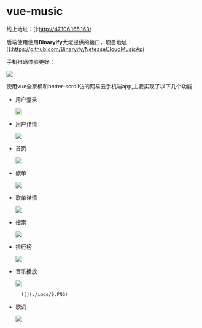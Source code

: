 # vue-music

线上地址：[]:http://47.106.165.163/

后端使用使用**Binaryify**大佬提供的接口，项目地址：[]:https://github.com/Binaryify/NeteaseCloudMusicApi

手机扫码体验更好：

![](./imgs/0.png)

使用vue全家桶和better-scroll仿的网易云手机端app,主要实现了以下几个功能：

* 用户登录

  ![](./imgs/1.PNG)

* 用户详情

  ![](./imgs/10.PNG)

* 首页

  ![](./imgs/2.PNG)

* 歌单

  ![](./imgs/3.PNG)

* 歌单详情

  ![](./imgs/4.PNG)

* 搜索

  ![](./imgs/6.PNG)

* 排行榜

  ![](./imgs/5.PNG)

* 音乐播放

  ![](./imgs/7.PNG)

    	![](./imgs/9.PNG)

* 歌词

  ![](./imgs/8.PNG)